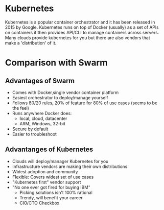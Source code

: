 # Kubernetes

Kubernetes is a popular container orchestrator and it has been released in 2015 by Google. Kubernetes runs on top of Docker (usually) as a set of APIs on containers it then provides API/CLI to manage containers across servers. Many clouds provide kubernetes for you but there are also vendors that make a 'distribution' of it.

# Comparison with Swarm

## Advantages of Swarm

- Comes with Docker,single vendor container platform
- Easiest orchestrator to deploy/manage yourself
- Follows 80/20 rules, 20% of feature for 80% of use cases (seems to be the feel)
- Runs anywhere Docker does:
    - local, cloud, datacenter
    - ARM, Windows, 32-bit
- Secure by default
- Easier to troubleshoot

## Advantanges of Kubernetes

- Clouds will deploy/manager Kubernetes for you
- Infrastructure vendors are making their own distributions
- Widest adoption and community
- Flexible: Covers widest set of use cases
- "Kubernetes first" vendor support
- "No one ever got fired for buying IBM"
    - Picking solutions isn't 100% rational
    - Trendy, will benefit your career
    - CIO/CTO Checkbox